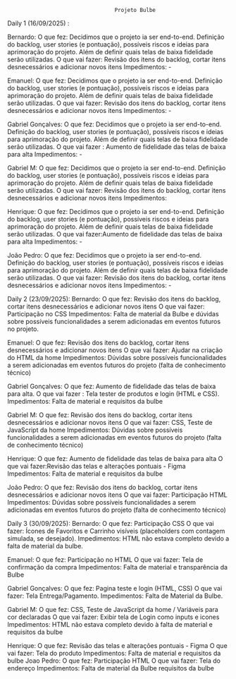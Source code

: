                                       Projeto Bulbe


Daily 1 (16/09/2025) : 

Bernardo: 
O que fez: Decidimos que o projeto ia ser end-to-end. Definição do backlog, user stories (e pontuação), possíveis riscos e ideias para aprimoração do projeto. Além de definir quais telas de baixa fidelidade serão utilizadas.
O que vai fazer: Revisão dos itens do backlog, cortar itens desnecessários e adicionar novos itens
Impedimentos: -

Emanuel:
O que fez: Decidimos que o projeto ia ser end-to-end. Definição do backlog, user stories (e pontuação), possíveis riscos e ideias para aprimoração do projeto. Além de definir quais telas de baixa fidelidade serão utilizadas.
O que vai fazer: Revisão dos itens do backlog, cortar itens desnecessários e adicionar novos itens
Impedimentos: - 

Gabriel Gonçalves:
O que fez: Decidimos que o projeto ia ser end-to-end. Definição do backlog, user stories (e pontuação), possíveis riscos e ideias para aprimoração do projeto. Além de definir quais telas de baixa fidelidade serão utilizadas.
O que vai fazer : Aumento de fidelidade das telas de baixa para alta
Impedimentos: -

Gabriel M:
O que fez: Decidimos que o projeto ia ser end-to-end. Definição do backlog, user stories (e pontuação), possíveis riscos e ideias para aprimoração do projeto. Além de definir quais telas de baixa fidelidade serão utilizadas.
O que vai fazer: Revisão dos itens do backlog, cortar itens desnecessários e adicionar novos itens
Impedimentos: 


Henrique:
O que fez: Decidimos que o projeto ia ser end-to-end. Definição do backlog, user stories (e pontuação), possíveis riscos e ideias para aprimoração do projeto. Além de definir quais telas de baixa fidelidade serão utilizadas.
O que vai fazer:Aumento de fidelidade das telas de baixa para alta 
Impedimentos: -

João Pedro:
O que fez: Decidimos que o projeto ia ser end-to-end. Definição do backlog, user stories (e pontuação), possíveis riscos e ideias para aprimoração do projeto. Além de definir quais telas de baixa fidelidade serão utilizadas.
O que vai fazer: Revisão dos itens do backlog, cortar itens desnecessários e adicionar novos itens
Impedimentos: -

Daily 2 (23/09/2025): 
Bernardo: 
O que fez: Revisão dos itens do backlog, cortar itens desnecessários e adicionar novos itens
O que vai fazer: Participação no CSS
Impedimentos: Falta de material da Bulbe e dúvidas sobre possíveis funcionalidades a serem adicionadas em eventos futuros no projeto.

Emanuel:
O que fez: Revisão dos itens do backlog, cortar itens desnecessários e adicionar novos itens
O que vai fazer: Ajudar na criação do HTML da home
Impedimentos: Dúvidas sobre possíveis funcionalidades a serem adicionadas em eventos futuros do projeto (falta de conhecimento técnico)

Gabriel Gonçalves:
O que fez: Aumento de fidelidade das telas de baixa para alta.
O que vai fazer : Tela tester de produtos e login (HTML e CSS).
Impedimentos: Falta de material e requisitos da bulbe

Gabriel M:
O que fez: Revisão dos itens do backlog, cortar itens desnecessários e adicionar novos itens
O que vai fazer: CSS, Teste de JavaScript da home
Impedimentos: Dúvidas sobre possíveis funcionalidades a serem adicionadas em eventos futuros do projeto (falta de conhecimento técnico)

Henrique:
O que fez: Aumento de fidelidade das telas de baixa para alta
O que vai fazer:Revisão das telas e alterações pontuais - Figma 
Impedimentos: Falta de material e requisitos da bulbe

João Pedro:
O que fez: Revisão dos itens do backlog, cortar itens desnecessários e adicionar novos itens
O que vai fazer: Participação HTML
Impedimentos: Dúvidas sobre possíveis funcionalidades a serem adicionadas em eventos futuros do projeto (falta de conhecimento técnico)


Daily 3 (30/09/2025): 
Bernardo: 
O que fez: Participação CSS
O que vai fazer: Ícones de Favoritos e Carrinho visíveis (placeholders com contagem simulada, se desejado).
Impedimentos: HTML não estava completo devido a falta de material da bulbe.

Emanuel:
O que fez: Participação no HTML 
O que vai fazer: Tela de confirmação da compra
Impedimentos: Falta de material e transparência da Bulbe

Gabriel Gonçalves:
O que fez: Pagina teste e login (HTML, CSS)
O que vai fazer: Tela Entrega/Pagamento.
Impedimentos: Falta de Material da Bulbe.

Gabriel M:
O que fez: CSS, Teste de JavaScript da home / Variáveis para cor declaradas
O que vai fazer: Exibir tela de Login como inputs e icones
Impedimentos: HTML não estava completo devido à falta de material e requisitos da bulbe

Henrique:
O que fez: Revisão das telas e alterações pontuais - Figma 
O que vai fazer: Tela do produto
Impedimentos: Falta de material e requisitos da bulbe
Joao Pedro:
O que fez: Participação HTML
O que vai fazer: Tela do endereço
Impedimentos: Falta de material da Bulbe requisitos da bulbe

